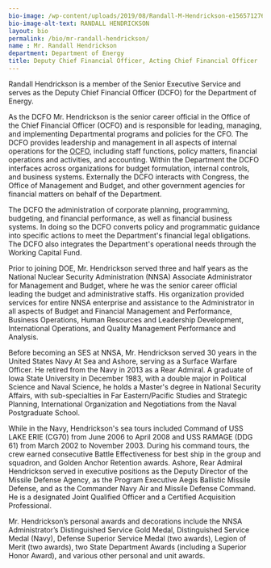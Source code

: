 ```yaml
---
bio-image: /wp-content/uploads/2019/08/Randall-M-Hendrickson-e1565712767945-215x300.jpg
bio-image-alt-text: RANDALL HENDRICKSON
layout: bio
permalink: /bio/mr-randall-hendrickson/
name : Mr. Randall Hendrickson
department: Department of Energy
title: Deputy Chief Financial Officer, Acting Chief Financial Officer
---
```


Randall Hendrickson is a member of the Senior Executive Service and serves as the Deputy Chief Financial Officer (DCFO) for the Department of Energy.

As the DCFO Mr. Hendrickson is the senior career official in the Office of the Chief Financial Officer (OCFO) and is responsible for leading, managing, and implementing Departmental programs and policies for the CFO. The DCFO provides leadership and management in all aspects of internal operations for the <abbr title="Office of the Chief Financial Office">OCFO</abbr>, including staff functions, policy matters, financial operations and activities, and accounting. Within the Department the DCFO interfaces across
organizations for budget formulation, internal controls, and business systems. Externally the DCFO interacts with Congress, the Office of Management and Budget, and other government agencies for financial matters on behalf of the Department.

The DCFO the administration of corporate planning, programming, budgeting, and financial performance, as well as financial business systems. In doing so the DCFO converts policy and programmatic guidance into specific actions to meet the Department's financial legal obligations. The DCFO also integrates the Department's operational needs through the Working Capital Fund.

Prior to joining DOE, Mr. Hendrickson served three and half years as the National Nuclear Security Administration (NNSA) Associate Administrator for Management and Budget, where he was the senior career official leading the budget and administrative staffs. His organization provided services for entire NNSA enterprise and assistance to the Administrator in all aspects of Budget and Financial Management and Performance, Business Operations, Human Resources and Leadership Development, International Operations, and Quality Management Performance and Analysis.

Before becoming an SES at NNSA, Mr. Hendrickson served 30 years in the United States Navy At Sea and Ashore, serving as a Surface Warfare Officer. He retired from the Navy in 2013 as a Rear Admiral. A graduate of Iowa State University in December 1983, with a double major in Political Science and Naval Science, he holds a Master's degree in National Security Affairs, with sub-specialties in Far Eastern/Pacific Studies and Strategic Planning, International Organization and Negotiations from the Naval Postgraduate School.

While in the Navy, Hendrickson's sea tours included Command of USS LAKE ERIE (CG70) from June 2006 to April 2008 and USS RAMAGE (DDG 61) from March 2002 to November 2003. During his command tours, the crew earned consecutive Battle Effectiveness for best ship in the group and squadron, and Golden Anchor Retention awards. Ashore, Rear Admiral Hendrickson served in executive positions as the Deputy Director of the Missile Defense Agency, as the Program Executive Aegis Ballistic Missile Defense, and as the Commander Navy Air and Missile Defense Command. He is a designated Joint Qualified Officer and a Certified Acquisition Professional.

Mr. Hendrickson’s personal awards and decorations include the NNSA Administrator’s Distinguished Service Gold Medal, Distinguished Service Medal (Navy), Defense Superior Service Medal (two awards), Legion of Merit (two awards), two State Department Awards (including a Superior Honor Award), and various other personal and unit awards.
